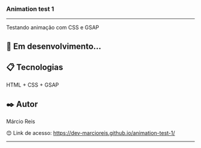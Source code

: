 ### Animation test 1

---

Testando animação com CSS e GSAP

## 🚀 Em desenvolvimento...

## 📋 Tecnologias
HTML + CSS + GSAP

## ✒️ Autor
Márcio Reis

😊 Link de acesso: https://dev-marcioreis.github.io/animation-test-1/

---

